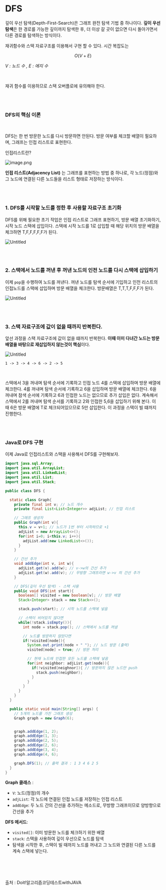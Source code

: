 # DFS


깊이 우선 탐색(Depth-First-Search)은 그래프 완전 탐색 기법 중 하나이다. **깊이 우선 탐색**은 한 경로를 가능한 깊이까지 탐색한 후, 더 이상 갈 곳이 없으면 다시 돌아가면서 다른 경로를 탐색하는 방식이다.

재귀함수와 스택 자료구조를 이용해서 구현 할 수 있다. 시간 복잡도는 

$$
O(V+E)
$$

<i>V : 노드 수 , E : 에지 수</i>

<br>

재귀 함수를 이용하므로 스택 오버플로에 유의해야 한다.

<br><br>

### DFS의 핵심 이론

<br>


DFS는 한 번 방문한 노드를 다시 방문하면 안된다. 방문 여부를 체크할 배열이 필요하며, 그래프는 인접 리스트로 표현한다. 

인접리스트란?

![image.png](/Algorithm/img/dfs(1).png)

**인접 리스트(Adjacency List)** 는 그래프를 표현하는 방법 중 하나로, 각 노드(정점)와 그 노드에 연결된 다른 노드들을 리스트 형태로 저장하는 방식이다.


<br><br>

### 1. DFS를 시작할 노드를 정한 후 사용할 자료구조 초기화

DFS를 위해 필요한 초기 작업은 인접 리스트로 그래프 표현하기, 방문 배열 초기화하기, 시작 노드 스택에 삽입이다. 스택에 시작 노드를 1로 삽입할 때 해당 위치의 방문 배열을 체크하면 T,F,F,F,F,F가 된다.

![Untitled](/Algorithm/img/dfs(2).png)

<br><br>

### 2. 스택에서 노드를 꺼낸 후 꺼낸 노드의 인전 노드를 다시 스택에 삽입하기

이제 `pop`을 수행하여 노드를 꺼낸다. 꺼낸 노드를 탐색 순서에 기입하고 인전 리스트의 인접노드를 스택에 삽입하며 방문 배열을 체크한다. 방문배열은 T,T,T,F,F,F가 된다.

![Untitled](/Algorithm/img/dfs(3).png)

<br><br>

### 3. 스택 자료구조에 값이 없을 때까지 반복한다.

앞선 과정을 스택 자료구조에 값이 없을 떄까지 반복한다. **이때 이미 다녀간 노드는 방문 배열을 바탕으로 재삽입하지 않는것이 핵심**이다.

![Untitled](/Algorithm/img/dfs(4).png)

```
1 -> 3 -> 4 -> 6 -> 2 -> 5
```

<br>

스택에서 3을 꺼내며 탐색 순서에 기록하고 인접 노드 4를 스택에 삽입하며 방문 배열에 체크한다. 4를 꺼내며 탐색 순서에 기록하고 6을 삽입하며 방문 배열에 체크한다. 6을 꺼내며 참색 순서에 기록하고 6과 인접한 노드는 없으므로 추가 삽입은 없다. 계속해서 스택에서 2를 꺼내며 탐색 순서를 기록하고 2와 인접한 5,6을 삽입하기 위해 본다. 이 때 6은 방문 배열에 T로 체크되어있으므로 5만 삽입한다. 이 과정을 스택이 빌 떄까지 진행한다.

<br><br>

### Java로 DFS 구현

이제 Java로 인접리스트와 스택을 사용해서 DFS를 구현해보자.

```java
import java.sql.Array;
import java.util.ArrayList;
import java.util.LinkedList;
import java.util.List;
import java.util.Stack;

public class DFS {

  static class Graph{
    private final int v; // 노드 개수
    private final List<List<Integer>> adjList; // 인접 리스트

    // 그래프 생성자
    public Graph(int v){ 
      this.v = v+1; // 노드가 1번 부터 시작하므로 +1
      adjList = new ArrayList<>();
      for(int i=0; i<this.v; i++){
        adjList.add(new LinkedList<>());
      }
    }

    // 간선 추가
    void addEdge(int v, int w){
      adjList.get(v).add(w); // v->w의 간선 추가
      adjList.get(w).add(v); // 무방향 그래프라면 w->v 의 간선 추가
    }

    // DFS(깊이 우선 탐색) - 스택 사용
    public void DFS(int start){
      boolean[] visited = new boolean[v]; // 방문 배열
      Stack<Integer> stack = new Stack<>();

      stack.push(start); // 시작 노드를 스택에 넣음

      // 스택이 비어있지 않다면
      while(!stack.isEmpty()){ 
        int node = stack.pop(); // 스택에서 노드를 꺼냄

        // 노드를 방문하지 않았다면
        if(!visited[node]){
          System.out.print(node + " "); // 노드 방문 (출력)
          visited[node] = true; // 방문 처리

          // 현재 노드에 인접한 모든 노드를 스택에 넣음
          for(int neighbor: adjList.get(node)){
            if(!visited[neighnor]){ // 방문하지 않은 노드만 push
              stack.push(neighbor);
            }
          }
        }
      }
    }
  }

  public static void main(String[] args) {
    // 5개의 노드를 가진 그래프 생성
    Graph graph = new Graph(6);


    graph.addEdge(1, 2);
    graph.addEdge(1, 3);
    graph.addEdge(2, 5);
    graph.addEdge(2, 6);
    graph.addEdge(3, 4);
    graph.addEdge(4, 6);

    graph.DFS(1); // 출력 결과 : 1 3 4 6 2 5
  }
}

```

**Graph 클래스** : 

- `V`: 노드(정점)의 개수
- `adjList`: 각 노드에 연결된 인접 노드를 저장하는 인접 리스트
- `addEdge`: 두 노드 간의 간선을 추가하는 메소드로, 무방향 그래프이므로 양방향으로 간선을 추가

**DFS 메서드**:

- `visited[]`: 이미 방문한 노드를 체크하기 위한 배열
- `stack`: 스택을 사용하여 깊이 우선으로 노드를 탐색
- 탐색을 시작한 후, 스택이 빌 때까지 노드를 꺼내고 그 노드와 연결된 다른 노드를 계속 스택에 넣는다.

<br><br><br><br>
출처 : Doit!알고리즘코딩테스트withJAVA
